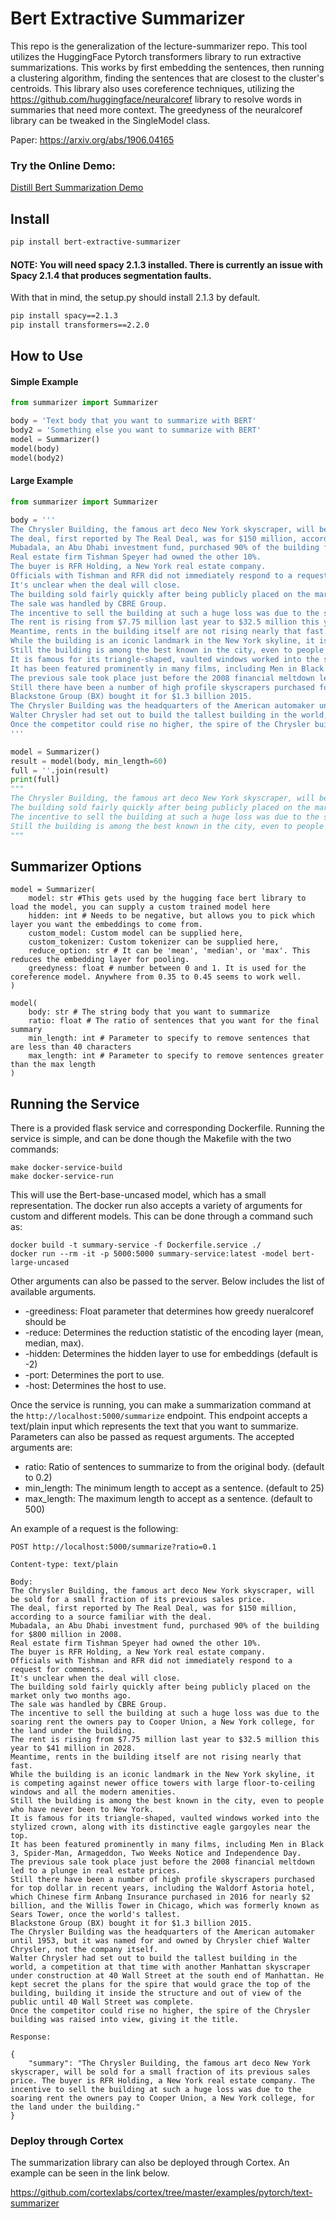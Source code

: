 # Bert Extractive Summarizer

This repo is the generalization of the lecture-summarizer repo. This tool utilizes the HuggingFace Pytorch transformers library
to run extractive summarizations. This works by first embedding the sentences, then running a clustering algorithm, finding 
the sentences that are closest to the cluster's centroids. This library also uses coreference techniques, utilizing the 
https://github.com/huggingface/neuralcoref library to resolve words in summaries that need more context. The greedyness of 
the neuralcoref library can be tweaked in the SingleModel class.

Paper: https://arxiv.org/abs/1906.04165

### Try the Online Demo:

[Distill Bert Summarization Demo](https://smrzr.io)

## Install

```bash
pip install bert-extractive-summarizer
```

#### NOTE: You will need spacy 2.1.3 installed. There is currently an issue with Spacy 2.1.4 that produces segmentation faults. 

With that in mind, the setup.py should install 2.1.3 by default.
```bash
pip install spacy==2.1.3
pip install transformers==2.2.0
```

## How to Use

#### Simple Example
```python
from summarizer import Summarizer

body = 'Text body that you want to summarize with BERT'
body2 = 'Something else you want to summarize with BERT'
model = Summarizer()
model(body)
model(body2)
```

#### Large Example

```python
from summarizer import Summarizer

body = '''
The Chrysler Building, the famous art deco New York skyscraper, will be sold for a small fraction of its previous sales price.
The deal, first reported by The Real Deal, was for $150 million, according to a source familiar with the deal.
Mubadala, an Abu Dhabi investment fund, purchased 90% of the building for $800 million in 2008.
Real estate firm Tishman Speyer had owned the other 10%.
The buyer is RFR Holding, a New York real estate company.
Officials with Tishman and RFR did not immediately respond to a request for comments.
It's unclear when the deal will close.
The building sold fairly quickly after being publicly placed on the market only two months ago.
The sale was handled by CBRE Group.
The incentive to sell the building at such a huge loss was due to the soaring rent the owners pay to Cooper Union, a New York college, for the land under the building.
The rent is rising from $7.75 million last year to $32.5 million this year to $41 million in 2028.
Meantime, rents in the building itself are not rising nearly that fast.
While the building is an iconic landmark in the New York skyline, it is competing against newer office towers with large floor-to-ceiling windows and all the modern amenities.
Still the building is among the best known in the city, even to people who have never been to New York.
It is famous for its triangle-shaped, vaulted windows worked into the stylized crown, along with its distinctive eagle gargoyles near the top.
It has been featured prominently in many films, including Men in Black 3, Spider-Man, Armageddon, Two Weeks Notice and Independence Day.
The previous sale took place just before the 2008 financial meltdown led to a plunge in real estate prices.
Still there have been a number of high profile skyscrapers purchased for top dollar in recent years, including the Waldorf Astoria hotel, which Chinese firm Anbang Insurance purchased in 2016 for nearly $2 billion, and the Willis Tower in Chicago, which was formerly known as Sears Tower, once the world's tallest.
Blackstone Group (BX) bought it for $1.3 billion 2015.
The Chrysler Building was the headquarters of the American automaker until 1953, but it was named for and owned by Chrysler chief Walter Chrysler, not the company itself.
Walter Chrysler had set out to build the tallest building in the world, a competition at that time with another Manhattan skyscraper under construction at 40 Wall Street at the south end of Manhattan. He kept secret the plans for the spire that would grace the top of the building, building it inside the structure and out of view of the public until 40 Wall Street was complete.
Once the competitor could rise no higher, the spire of the Chrysler building was raised into view, giving it the title.
'''

model = Summarizer()
result = model(body, min_length=60)
full = ''.join(result)
print(full)
"""
The Chrysler Building, the famous art deco New York skyscraper, will be sold for a small fraction of its previous sales price. 
The building sold fairly quickly after being publicly placed on the market only two months ago.
The incentive to sell the building at such a huge loss was due to the soaring rent the owners pay to Cooper Union, a New York college, for the land under the building.'
Still the building is among the best known in the city, even to people who have never been to New York.
"""
```

## Summarizer Options

```
model = Summarizer(
    model: str #This gets used by the hugging face bert library to load the model, you can supply a custom trained model here
    hidden: int # Needs to be negative, but allows you to pick which layer you want the embeddings to come from.
    custom_model: Custom model can be supplied here,
    custom_tokenizer: Custom tokenizer can be supplied here,
    reduce_option: str # It can be 'mean', 'median', or 'max'. This reduces the embedding layer for pooling.
    greedyness: float # number between 0 and 1. It is used for the coreference model. Anywhere from 0.35 to 0.45 seems to work well.
)

model(
    body: str # The string body that you want to summarize
    ratio: float # The ratio of sentences that you want for the final summary
    min_length: int # Parameter to specify to remove sentences that are less than 40 characters
    max_length: int # Parameter to specify to remove sentences greater than the max length
)
```

## Running the Service

There is a provided flask service and corresponding Dockerfile. Running the service is simple, and can be done though 
the Makefile with the two commands:

```
make docker-service-build
make docker-service-run
```

This will use the Bert-base-uncased model, which has a small representation. The docker run also accepts a variety of 
arguments for custom and different models. This can be done through a command such as:

```
docker build -t summary-service -f Dockerfile.service ./
docker run --rm -it -p 5000:5000 summary-service:latest -model bert-large-uncased
```

Other arguments can also be passed to the server. Below includes the list of available arguments.

* -greediness: Float parameter that determines how greedy nueralcoref should be
* -reduce: Determines the reduction statistic of the encoding layer (mean, median, max).
* -hidden: Determines the hidden layer to use for embeddings (default is -2)
* -port: Determines the port to use.
* -host: Determines the host to use.

Once the service is running, you can make a summarization command at the `http://localhost:5000/summarize` endpoint. 
This endpoint accepts a text/plain input which represents the text that you want to summarize. Parameters can also be 
passed as request arguments. The accepted arguments are:

* ratio: Ratio of sentences to summarize to from the original body. (default to 0.2)
* min_length: The minimum length to accept as a sentence. (default to 25)
* max_length: The maximum length to accept as a sentence. (default to 500)

An example of a request is the following:

```
POST http://localhost:5000/summarize?ratio=0.1

Content-type: text/plain

Body:
The Chrysler Building, the famous art deco New York skyscraper, will be sold for a small fraction of its previous sales price.
The deal, first reported by The Real Deal, was for $150 million, according to a source familiar with the deal.
Mubadala, an Abu Dhabi investment fund, purchased 90% of the building for $800 million in 2008.
Real estate firm Tishman Speyer had owned the other 10%.
The buyer is RFR Holding, a New York real estate company.
Officials with Tishman and RFR did not immediately respond to a request for comments.
It's unclear when the deal will close.
The building sold fairly quickly after being publicly placed on the market only two months ago.
The sale was handled by CBRE Group.
The incentive to sell the building at such a huge loss was due to the soaring rent the owners pay to Cooper Union, a New York college, for the land under the building.
The rent is rising from $7.75 million last year to $32.5 million this year to $41 million in 2028.
Meantime, rents in the building itself are not rising nearly that fast.
While the building is an iconic landmark in the New York skyline, it is competing against newer office towers with large floor-to-ceiling windows and all the modern amenities.
Still the building is among the best known in the city, even to people who have never been to New York.
It is famous for its triangle-shaped, vaulted windows worked into the stylized crown, along with its distinctive eagle gargoyles near the top.
It has been featured prominently in many films, including Men in Black 3, Spider-Man, Armageddon, Two Weeks Notice and Independence Day.
The previous sale took place just before the 2008 financial meltdown led to a plunge in real estate prices.
Still there have been a number of high profile skyscrapers purchased for top dollar in recent years, including the Waldorf Astoria hotel, which Chinese firm Anbang Insurance purchased in 2016 for nearly $2 billion, and the Willis Tower in Chicago, which was formerly known as Sears Tower, once the world's tallest.
Blackstone Group (BX) bought it for $1.3 billion 2015.
The Chrysler Building was the headquarters of the American automaker until 1953, but it was named for and owned by Chrysler chief Walter Chrysler, not the company itself.
Walter Chrysler had set out to build the tallest building in the world, a competition at that time with another Manhattan skyscraper under construction at 40 Wall Street at the south end of Manhattan. He kept secret the plans for the spire that would grace the top of the building, building it inside the structure and out of view of the public until 40 Wall Street was complete.
Once the competitor could rise no higher, the spire of the Chrysler building was raised into view, giving it the title.

Response:

{
    "summary": "The Chrysler Building, the famous art deco New York skyscraper, will be sold for a small fraction of its previous sales price. The buyer is RFR Holding, a New York real estate company. The incentive to sell the building at such a huge loss was due to the soaring rent the owners pay to Cooper Union, a New York college, for the land under the building."
}
```

### Deploy through Cortex

The summarization library can also be deployed through Cortex. An example can be seen in the link below.

https://github.com/cortexlabs/cortex/tree/master/examples/pytorch/text-summarizer



